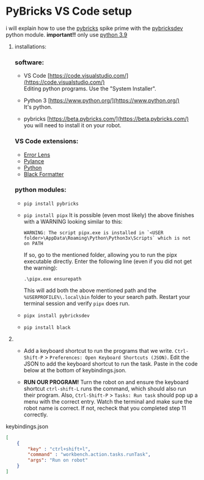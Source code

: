 # PyBricks VS Code setup
i will explain how to use the [pybricks](https://pybricks.com/) spike prime with the [pybricksdev](https://github.com/pybricks/pybricksdev) python module.
**important!!** only use [python 3.9](https://www.python.org/downloads/release/python-3913/)

 1. installations:
	### software:
	  - VS Code [https://code.visualstudio.com/](https://code.visualstudio.com/)  
	Editing python programs. Use the "System Installer".

	 - Python 3 [https://www.python.org/](https://www.python.org/)  
		It's python.

	 - pybricks [https://beta.pybricks.com/](https://beta.pybricks.com/)  
		you will need to install it on your robot.
	### VS Code extensions:
	 -   [Error Lens](https://marketplace.visualstudio.com/items?itemName=usernamehw.errorlens)
	 -    [Pylance](https://marketplace.visualstudio.com/items?itemName=ms-python.vscode-pylance)
	-   [Python](https://marketplace.visualstudio.com/items?itemName=ms-python.python)
	-   [Black Formatter](https://marketplace.visualstudio.com/items?itemName=ms-python.black-formatter)
	### python modules:
	- `pip install pybricks`
	- `pip install pipx`
	It is possible (even most likely) the above finishes with a WARNING looking similar to this:
		
		```
		WARNING: The script pipx.exe is installed in `<USER folder>\AppData\Roaming\Python\Python3x\Scripts` which is not on PATH

		```

		If so, go to the mentioned folder, allowing you to run the pipx executable directly. Enter the following line (even if you did not get the warning):

		~~~
		.\pipx.exe ensurepath

		~~~

		This will add both the above mentioned path and the `%USERPROFILE%\.local\bin` folder to your search path. Restart your terminal session and verify `pipx` does run.
	- `pipx install pybricksdev`
	- `pip install black`
2. -   Add a keyboard shortcut to run the programs that we write. `Ctrl-Shift-P` > `Preferences: Open Keyboard Shortcuts (JSON)`. Edit the JSON to add the keyboard shortcut to run the task. Paste in the code below at the bottom of keybindings.json.

	-   **RUN OUR PROGRAM!** Turn the robot on and ensure the keyboard shortcut `ctrl-shift-L` runs the command, which should also run their program. Also, `Ctrl-Shift-P` > `Tasks: Run task` should pop up a menu with the correct entry. Watch the terminal and make sure the robot name is correct. If not, recheck that you completed step 11 correctly.

keybindings.json
~~~json
[
    {
        "key" : "ctrl+shift+l",
        "command" : "workbench.action.tasks.runTask",
        "args": "Run on robot"
    }
]
~~~
